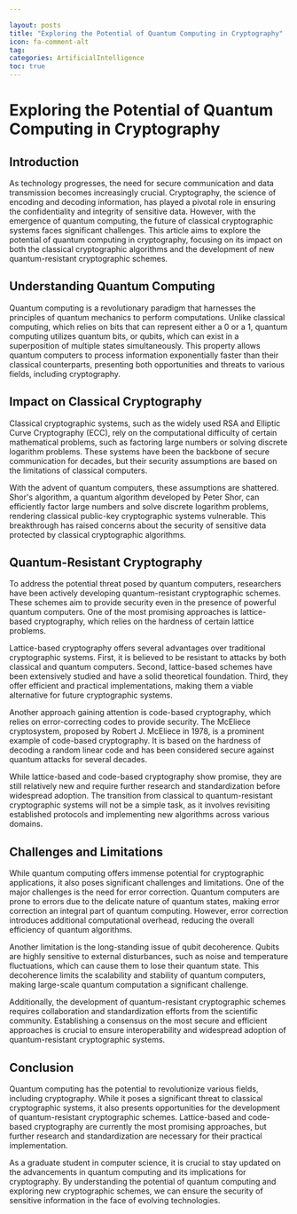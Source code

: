 ```yaml
---

layout: posts
title: "Exploring the Potential of Quantum Computing in Cryptography"
icon: fa-comment-alt
tag:      
categories: ArtificialIntelligence
toc: true
---
```




# Exploring the Potential of Quantum Computing in Cryptography

## Introduction

As technology progresses, the need for secure communication and data transmission becomes increasingly crucial. Cryptography, the science of encoding and decoding information, has played a pivotal role in ensuring the confidentiality and integrity of sensitive data. However, with the emergence of quantum computing, the future of classical cryptographic systems faces significant challenges. This article aims to explore the potential of quantum computing in cryptography, focusing on its impact on both the classical cryptographic algorithms and the development of new quantum-resistant cryptographic schemes.

## Understanding Quantum Computing

Quantum computing is a revolutionary paradigm that harnesses the principles of quantum mechanics to perform computations. Unlike classical computing, which relies on bits that can represent either a 0 or a 1, quantum computing utilizes quantum bits, or qubits, which can exist in a superposition of multiple states simultaneously. This property allows quantum computers to process information exponentially faster than their classical counterparts, presenting both opportunities and threats to various fields, including cryptography.

## Impact on Classical Cryptography

Classical cryptographic systems, such as the widely used RSA and Elliptic Curve Cryptography (ECC), rely on the computational difficulty of certain mathematical problems, such as factoring large numbers or solving discrete logarithm problems. These systems have been the backbone of secure communication for decades, but their security assumptions are based on the limitations of classical computers.

With the advent of quantum computers, these assumptions are shattered. Shor's algorithm, a quantum algorithm developed by Peter Shor, can efficiently factor large numbers and solve discrete logarithm problems, rendering classical public-key cryptographic systems vulnerable. This breakthrough has raised concerns about the security of sensitive data protected by classical cryptographic algorithms.

## Quantum-Resistant Cryptography

To address the potential threat posed by quantum computers, researchers have been actively developing quantum-resistant cryptographic schemes. These schemes aim to provide security even in the presence of powerful quantum computers. One of the most promising approaches is lattice-based cryptography, which relies on the hardness of certain lattice problems.

Lattice-based cryptography offers several advantages over traditional cryptographic systems. First, it is believed to be resistant to attacks by both classical and quantum computers. Second, lattice-based schemes have been extensively studied and have a solid theoretical foundation. Third, they offer efficient and practical implementations, making them a viable alternative for future cryptographic systems.

Another approach gaining attention is code-based cryptography, which relies on error-correcting codes to provide security. The McEliece cryptosystem, proposed by Robert J. McEliece in 1978, is a prominent example of code-based cryptography. It is based on the hardness of decoding a random linear code and has been considered secure against quantum attacks for several decades.

While lattice-based and code-based cryptography show promise, they are still relatively new and require further research and standardization before widespread adoption. The transition from classical to quantum-resistant cryptographic systems will not be a simple task, as it involves revisiting established protocols and implementing new algorithms across various domains.

## Challenges and Limitations

While quantum computing offers immense potential for cryptographic applications, it also poses significant challenges and limitations. One of the major challenges is the need for error correction. Quantum computers are prone to errors due to the delicate nature of quantum states, making error correction an integral part of quantum computing. However, error correction introduces additional computational overhead, reducing the overall efficiency of quantum algorithms.

Another limitation is the long-standing issue of qubit decoherence. Qubits are highly sensitive to external disturbances, such as noise and temperature fluctuations, which can cause them to lose their quantum state. This decoherence limits the scalability and stability of quantum computers, making large-scale quantum computation a significant challenge.

Additionally, the development of quantum-resistant cryptographic schemes requires collaboration and standardization efforts from the scientific community. Establishing a consensus on the most secure and efficient approaches is crucial to ensure interoperability and widespread adoption of quantum-resistant cryptographic systems.

## Conclusion

Quantum computing has the potential to revolutionize various fields, including cryptography. While it poses a significant threat to classical cryptographic systems, it also presents opportunities for the development of quantum-resistant cryptographic schemes. Lattice-based and code-based cryptography are currently the most promising approaches, but further research and standardization are necessary for their practical implementation.

As a graduate student in computer science, it is crucial to stay updated on the advancements in quantum computing and its implications for cryptography. By understanding the potential of quantum computing and exploring new cryptographic schemes, we can ensure the security of sensitive information in the face of evolving technologies.